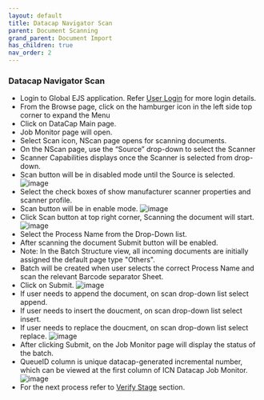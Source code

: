 ```yaml
---
layout: default
title: Datacap Navigator Scan
parent: Document Scanning
grand_parent: Document Import
has_children: true
nav_order: 2
---
```

### Datacap Navigator Scan
- Login to Global EJS application. Refer [User Login](https://pages.github.ibm.com/Global-EJS/gejs-user-manual/docs/UserLogin.html) for more login details.  
- From the Browse page, click on the hamburger icon in the left side top corner to expand the Menu
- Click on DataCap Main page.
- Job Monitor page will open.
- Select Scan icon, NScan page opens for scanning documents.
- On the NScan page, use the “Source” drop-down to select the Scanner
- Scanner Capabilities displays once the Scanner is selected from drop-down.
- Scan button will be in disabled mode until the Source is selected.
![image](https://media.github.ibm.com/user/369573/files/d4f6f800-cb9a-11ec-9c1a-bd70929fdceb)
- Select the check boxes of show manufacturer scanner properties and scanner profile.
- Scan button will be in enable mode.
![image](https://media.github.ibm.com/user/369573/files/8138de80-cb9b-11ec-90ec-52d2b42156ff)
- Click Scan button at top right corner, Scanning the document will start.
![image](https://media.github.ibm.com/user/369573/files/ae858c80-cb9b-11ec-9edb-60df148a24f7)
- Select the Process Name from the Drop-Down list.
- After scanning the document Submit button will be enabled. 
- Note:  In the Batch Structure view, all incoming documents are initially assigned the default page type "Others".
- Batch will be created when user selects the correct Process Name and scan the relevant Barcode separator Sheet.
- Click on Submit.
![image](https://media.github.ibm.com/user/369573/files/cd841e80-cb9b-11ec-92a4-1a4e7db6720d)
- If user needs to append the document, on scan drop-down list select append.
- If user needs to insert the doucment, on scan drop-down list select insert.
- If user needs to replace the doucment, on scan drop-down list select replace.
![image](https://media.github.ibm.com/user/369573/files/06bc8e80-cb9c-11ec-9d25-d49ef9a6ba3c)
- After clicking Submit, on the Job Monitor page will display the status of the batch.
- QueueID column is unique datacap-generated incremental number, which can be viewed at the first column of ICN Datacap Job Monitor.
![image](https://media.github.ibm.com/user/369573/files/1c31b880-cb9c-11ec-80fd-25414cd663c8)
- For the next process refer to [Verify Stage](https://pages.github.ibm.com/Global-EJS/gejs-user-manual/docs/DocumentImport/DocumentScanning/Datacap%20Navigator%20Scan/VerifyStage.html#verify-stage) section. 


